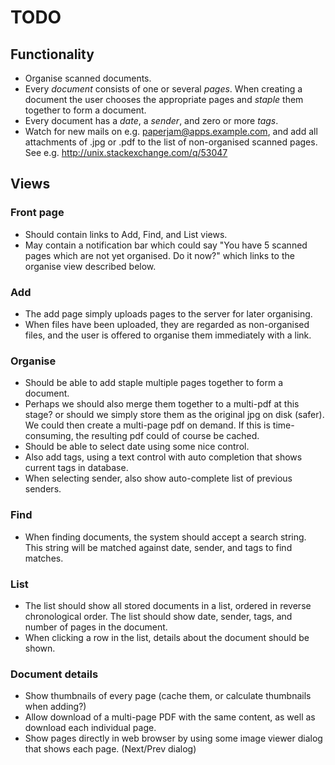 # TODO

## Functionality

- Organise scanned documents.
- Every *document* consists of one or several *pages*. When creating a document
  the user chooses the appropriate pages and *staple* them together to form a
  document.
- Every document has a *date*, a *sender*, and zero or more *tags*.
- Watch for new mails on e.g. paperjam@apps.example.com, and add all attachments of
  .jpg or .pdf to the list of non-organised scanned pages. See e.g.
  http://unix.stackexchange.com/q/53047

## Views

### Front page

- Should contain links to Add, Find, and List views.
- May contain a notification bar which could say
  "You have 5 scanned pages which are not yet organised. Do it now?"
  which links to the organise view described below.

### Add

- The add page simply uploads pages to the server for later organising.
- When files have been uploaded, they are regarded as non-organised files,
  and the user is offered to organise them immediately with a link.

### Organise

- Should be able to add staple multiple pages together to form a document.
- Perhaps we should also merge them together to a multi-pdf at this stage?
  or should we simply store them as the original jpg on disk (safer).
  We could then create a multi-page pdf on demand. If this is time-consuming,
  the resulting pdf could of course be cached.
- Should be able to select date using some nice control.
- Also add tags, using a text control with auto completion that shows current
  tags in database.
- When selecting sender, also show auto-complete list of previous senders.

### Find

- When finding documents, the system should accept a search string. This string
  will be matched against date, sender, and tags to find matches.

### List

- The list should show all stored documents in a list, ordered in reverse
  chronological order. The list should show date, sender, tags, and number of
  pages in the document.
- When clicking a row in the list, details about the document should be shown.

### Document details

- Show thumbnails of every page (cache them, or calculate thumbnails
  when adding?)
- Allow download of a multi-page PDF with the same content, as well as download
  each individual page.
- Show pages directly in web browser by using some image viewer dialog that
  shows each page. (Next/Prev dialog)
